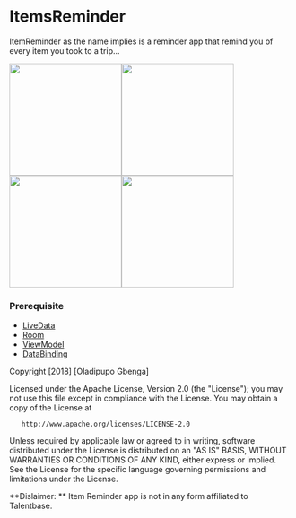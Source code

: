 # ItemsReminder
ItemReminder as the name implies is a reminder app that remind you of every item you took to a trip...

<img src="https://github.com/devmike01/ItemsReminder/blob/master/device-2018-06-12-135501.png" width="200"><img src="https://github.com/devmike01/ItemsReminder/blob/master/device-2018-06-12-135709.png" width="200"><img src="https://github.com/devmike01/ItemsReminder/blob/master/device-2018-06-12-135731.png" width="200"><img src="https://github.com/devmike01/ItemsReminder/blob/master/device-2018-06-12-135818.png" width="200">

### Prerequisite
* [LiveData](https://developer.android.com/topic/libraries/architecture/livedata)
* [Room](https://developer.android.com/topic/libraries/architecture/room)
* [ViewModel](https://developer.android.com/topic/libraries/architecture/viewmodel) 
* [DataBinding](https://developer.android.com/topic/libraries/data-binding/)

Copyright [2018] [Oladipupo Gbenga]

   Licensed under the Apache License, Version 2.0 (the "License");
   you may not use this file except in compliance with the License.
   You may obtain a copy of the License at

       http://www.apache.org/licenses/LICENSE-2.0

   Unless required by applicable law or agreed to in writing, software
   distributed under the License is distributed on an "AS IS" BASIS,
   WITHOUT WARRANTIES OR CONDITIONS OF ANY KIND, either express or implied.
   See the License for the specific language governing permissions and
   limitations under the License.
   
   
   **Dislaimer: ** Item Reminder app is not in any form affiliated to Talentbase. 
